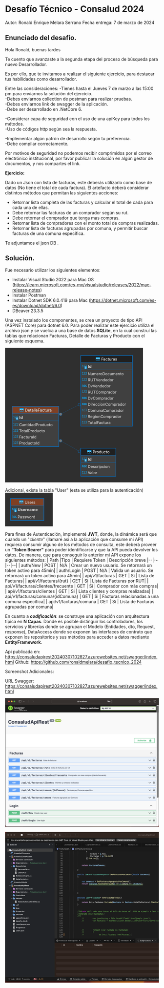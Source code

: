 # Desafío Técnico - Consalud 2024

Autor: Ronald Enrique Melara Serrano
Fecha entrega: 7 de marzo de 2024

## Enunciado del desafío.
Hola Ronald, buenas tardes

Te cuento que avanzaste a la segunda etapa del proceso de búsqueda para nuevo Desarrollador.

Es por ello, que te invitamos a realizar el siguiente ejercicio, para destacar tus habilidades como desarrollador.

Entre las consideraciones:
-Tienes hasta el Jueves 7 de marzo a las 15:00 pm para enviarnos la solución del ejercicio.  
-Debes enviarnos collection de postman para realizar pruebas.  
-Debes enviarnos link de swagger de la aplicación.  
-Debe ser desarrollado en .NetCore 6.

-Considerar capa de seguridad con el uso de una apiKey para todos los métodos.  
-Uso de códigos http según sea la respuesta.

-Implementar algún patrón de desarrollo según tu preferencia.  
-Debe compilar correctamente.

Por motivos de seguridad no podemos recibir comprimidos por el correo electrónico institucional, por favor publicar la solución en algún gestor de documentos, y nos compartes el link.  
  
**Ejercicio:**

Dado un Json con lista de facturas, este deberás utilizarlo como base de datos (No tiene el total de cada factura). El artefacto deberá considerar distintos métodos que permitan las siguientes acciones:

 - Retornar lista completa de las facturas y calcular el total de cada para cada una de ellas.  
 - Debe retornar las facturas de un comprador según su rut.  
 - Debe retornar el comprador que tenga mas compras.  
 - Retornar lista de compradores con el monto total de compras realizadas.  
 - Retornar lista de facturas agrupadas por comuna, y permitir buscar facturas de una comuna específica.  
  
Te adjuntamos el json DB .

## Solución.
Fue necesario utilizar los siguientes elementos:

 - Instalar Visual Studio 2022 para Mac OS (https://learn.microsoft.com/es-mx/visualstudio/releases/2022/mac-release-notes)
 - Instalar Postman
 - Instalar Dotnet SDK 6.0.419 para Mac (https://dotnet.microsoft.com/es-es/download/dotnet/6.0)
 - DBeaver 23.3.5

Una vez instalado los componentes, se crea un proyecto de tipo API (ASPNET Core) para dotnet 6.0. 
Para poder realizar este ejercicio utiliza el archivo json y se vuelca a una base de datos **SQLite**, en la cual construí las tablas que relacionan Facturas, Detalle de Facturas y Producto con el siguiente esquema.

![enter image description here](https://github.com/ronaldmelara/desafio_tecnico_2024/blob/main/esquema_db_1.png)

Adicional, existe la tabla "User" (esta se utiliza para la autenticación)
![enter image description here](https://github.com/ronaldmelara/desafio_tecnico_2024/blob/main/esquema_bd_2.png)

Para fines de Autenticación, implementé **JWT**, donde, la dinámica será que cuando un "*cliente*" (llamaré asi a la aplicación que consume mi API) requiera consumir alguno de los métodos de consulta, este deberá proveer un **"Token Bearer"** para poder identificarse y que la API pueda devolver los datos.
De manera, que para conseguir lo anterior mi API expone los siguientes métodos:
| Path |Tipo  | Requiere Token | Descripción breve
|--|--|--|--|
| auth/New | POST  | N/A | Crear un nuevo usuario. Se retornará un token activo para 45min|
| auth/Login | POST  | N/A | Valida un usuario. Se retornará un token activo para 45min|
| api/v1/facturas | GET  | Si | Lista de Facturas|
| api/v1/facturas/{rut} | GET  | Si | Lista de Facturas por RUT|
| api/v1/facturas/clientes/frecuente | GET  | Si | Comprador con más compras|
| api/v1/facturas/clientes | GET  | Si | Lista clientes y compras realizadas|
| api/v1/facturas/comuna/{idComuna} | GET  | Si | Facturas relacionadas a una comuna específica|
| api/v1/facturas/comuna | GET  | Si | Lista de Facturas agrupadas por comuna|


En cuanto a ***codificación***: se construye una aplicación con arquitectura típica en **N Capas**.   Donde es posible distinguir los controladores, los servicios y librerías donde se agrupan el Modelo (Entidades, dto, Request, response),  DataAccess donde se exponen las interfaces de contrato que exponen los repositorios y sus métodos para acceder a datos mediante **EntityFramework**.


Api publicada en: https://consaludapirest20240307102827.azurewebsites.net/swagger/index.html
Github: https://github.com/ronaldmelara/desafio_tecnico_2024

Screenshot Adicionales:

URL Swagger: https://consaludapirest20240307102827.azurewebsites.net/swagger/index.html


![enter image description here](https://github.com/ronaldmelara/desafio_tecnico_2024/blob/main/Swagger.png)

![enter image description here](https://github.com/ronaldmelara/desafio_tecnico_2024/blob/main/proyecto_vs2022.png)
